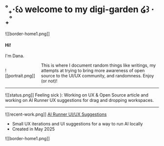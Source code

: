 # ˚₊‧꒰ა welcome to my digi-garden ໒꒱ ‧₊˚

![[border-home1.png]]
#### Hi!
I'm Dana.

<div style="display: flex; align-items: center; gap: 20px;">
  ![[portrait.png]]
  <div>
    This is where I document random things like writings, my attempts at trying to bring more awareness of open source to the UI/UX community, and randomness. Enjoy (or not)!
  </div>
</div>

---
![[status.png]]
Feeling sick ): Working on UX & Open Source article and working on AI Runner UX suggestions for drag and dropping workspaces.

---
![[recent-work.png]]
[AI Runner UI/UX Suggestions](https://github.com/orgs/Capsize-Games/discussions/1677)
- Small UX iterations and UI suggestions for a way to run AI locally
- Created in May 2025

![[border-home1.png]]
